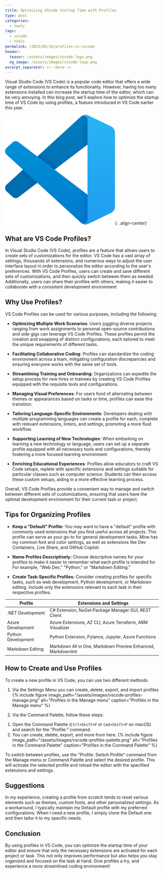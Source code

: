 ```yaml
---
title: Optimizing VSCode Startup Time with Profiles
type: post
categories:
  - tools
tags:
  - vscode
  - tools
permalink: /2023/05/16/profiles-in-vscode
header:
  teaser: /assets/images/vscode-logo.png
  og_image: /assets/images/vscode-logo.png
excerpt_separator: <!--more-->
---
```


Visual Studio Code (VS Code) is a popular code editor that offers a wide range of extensions to enhance its functionality. However, having too many extensions installed can increase the startup time of the editor, which can be very annoying. In this blog post, we'll explore how to optimize the startup time of VS Code by using profiles, a feature introduced in VS Code earlier this year.

<!--more-->

![vscode logo](/assets/images/vscode-logo.png){: .align-center}

## What are VS Code Profiles?

In Visual Studio Code (VS Code), profiles are a feature that allows users to create sets of customizations for the editor. VS Code has a vast array of settings, thousands of extensions, and numerous ways to adjust the user interface layout in order to personalize the editor according to the user's preferences. With VS Code Profiles, users can create and save different sets of customizations, and then quickly switch between them as needed. Additionally, users can share their profiles with others, making it easier to collaborate with a consistent development environment

## Why Use Profiles?

VS Code Profiles can be used for various purposes, including the following:

- **Optimizing Multiple Work Scenarios**: Users juggling diverse projects ranging from work assignments to personal open-source contributions and side gigs can leverage VS Code Profiles. These profiles permit the creation and swapping of distinct configurations, each tailored to meet the unique requirements of different tasks.

- **Facilitating Collaborative Coding**: Profiles can standardize the coding environment across a team, mitigating configuration discrepancies and ensuring everyone works with the same set of tools.

- **Streamlining Training and Onboarding**: Organizations can expedite the setup process for new hires or trainees by creating VS Code Profiles equipped with the requisite tools and configurations.

- **Managing Visual Preferences**: For users fond of alternating between themes or appearances based on tasks or time, profiles can ease this transition.

- **Tailoring Language-Specific Environments**: Developers dealing with multiple programming languages can create a profile for each, complete with relevant extensions, linters, and settings, promoting a more fluid workflow.

- **Supporting Learning of New Technologies**: When embarking on learning a new technology or language, users can set up a separate profile equipped with all necessary tools and configurations, thereby fostering a more focused learning environment.

- **Enriching Educational Experiences**: Profiles allow educators to craft VS Code setups, replete with specific extensions and settings suitable for particular classes such as computer science. Students can then access these custom setups, aiding in a more effective learning process.

Overall, VS Code Profiles provide a convenient way to manage and switch between different sets of customizations, ensuring that users have the optimal development environment for their current task or project.

## Tips for Organizing Profiles

- **Keep a "Default" Profile:** You may want to have a "default" profile with commonly used extensions that you find useful across all projects. This profile can serve as your go-to for general development tasks. Mine has my common font and color settings, as well as extensions like Dev Containers, Live Share, and GitHub Copilot.

- **Name Profiles Descriptively:** Choose descriptive names for your profiles to make it easier to remember what each profile is intended for. For example, "Web Dev," "Python," or "Markdown Editing."

- **Create Task-Specific Profiles:** Consider creating profiles for specific tasks, such as web development, Python development, or Markdown editing. Include only the extensions relevant to each task in their respective profiles.

| Profile            | Extensions and Settings                                      |
| ------------------ | ------------------------------------------------------------ |
| .NET Development   | C# Extension, NuGet Package Manager GUI, REST Client         |
| Azure Development  | Azure Extensions, AZ CLI, Azure Terraform, ARM Visualizer    |
| Python Development | Python Extension, Pylance, Jupyter, Azure Functions          |
| Markdown Editing   | Markdown All in One, Markdown Preview Enhanced, Markdownlint |

## How to Create and Use Profiles

To create a new profile in VS Code, you can use two different methods.

1. Via the Settings Menu you can create, delete, export, and import profiles
   {% include figure image_path="/assets/images/vscode-profiles-manage.png" alt="Profiles in the Manage menu" caption="Profiles in the Manage menu" %}

2. Via the Command Palette, follow these steps:

1) Open the Command Palette (`Ctrl+Shift+P` or `Cmd+Shift+P` on macOS) and search for the "Profile:" command.
2) You can create, delete, export, and more from here.
   {% include figure image_path="/assets/images/vscode-profiles-palette.png" alt="Profiles in the Command Palette" caption="Profiles in the Command Palette" %}

To switch between profiles, use the "Profile: Switch Profile" command from the Manage menu or Command Palette and select the desired profile. This will activate the selected profile and reload the editor with the specified extensions and settings.

## Suggestions

In my experience, creating a profile from scratch tends to reset various elements such as themes, custom fonts, and other personalized settings. As a workaround, I typically maintain my Default profile with my preferred configurations. When I need a new profile, I simply clone the Default one and then tailor it to my specific needs.

## Conclusion

By using profiles in VS Code, you can optimize the startup time of your editor and ensure that only the necessary extensions are activated for each project or task. This not only improves performance but also helps you stay organized and focused on the task at hand. Give profiles a try, and experience a more streamlined coding environment!
